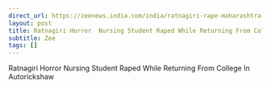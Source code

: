 ```yaml
---
direct_url: https://zeenews.india.com/india/ratnagiri-rape-maharashtra-rape-nursing-student-rape-ratnagiri-sexual-assault-2783569.html
layout: post
title: Ratnagiri Horror  Nursing Student Raped While Returning From College In Autorickshaw
subtitle: Zee
tags: []
---
```


Ratnagiri Horror  Nursing Student Raped While Returning From College In Autorickshaw
